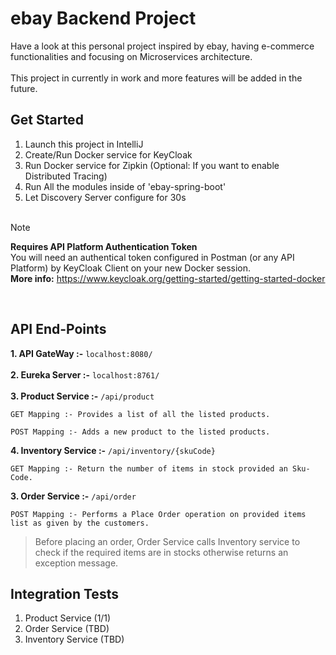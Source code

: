 # ebay Backend Project
Have a look at this personal project inspired by ebay, having e-commerce functionalities and focusing on Microservices architecture.
<br><br>
This project in currently in work and more features will be added in the future.

## Get Started
1. Launch this project in IntelliJ
2. Create/Run Docker service for KeyCloak
3. Run Docker service for Zipkin (Optional: If you want to enable Distributed Tracing)
4. Run All the modules inside of 'ebay-spring-boot'
5. Let Discovery Server configure for 30s
<br></br>

> [!NOTE]
> <b> Requires API Platform Authentication Token </b> <br>
> You will need an authentical token configured in Postman (or any API Platform) by KeyCloak Client on your new Docker session. <br> 
> <b>More info:</b> https://www.keycloak.org/getting-started/getting-started-docker 
<br>

## API End-Points
<b>1. API GateWay :-</b> `localhost:8080/`
<br><br>
<b>2. Eureka Server :-</b> `localhost:8761/`
<br><br>
<b>3. Product Service :-</b> `/api/product` <br>
```
GET Mapping :- Provides a list of all the listed products.
```
```
POST Mapping :- Adds a new product to the listed products.
```
<b>4. Inventory Service :-</b> 
` /api/inventory/{skuCode} `
<br>
```
GET Mapping :- Return the number of items in stock provided an Sku-Code.
```
<b>3. Order Service :-</b> `/api/order` <br>
```
POST Mapping :- Performs a Place Order operation on provided items list as given by the customers.
```

> Before placing an order, Order Service calls Inventory service to check if the required items are in stocks otherwise returns an exception message.

## Integration Tests
1. Product Service (1/1)
2. Order Service (TBD)
3. Inventory Service (TBD)
